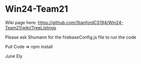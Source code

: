 # Win24-Team21

Wiki page here: https://github.com/StanfordCS194/Win24-Team21/wiki/TreeListings

Please ask Shumann for the firebaseConfig.js file to run the code

Pull Code => npm install

June
Ely
